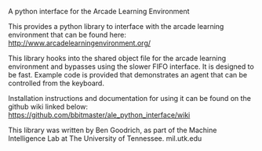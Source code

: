 A python interface for the Arcade Learning Environment

This provides a python library to interface with the arcade learning environment that can be found here:
http://www.arcadelearningenvironment.org/

This library hooks into the shared object file for the arcade learning environment and bypasses using the slower FIFO interface.
It is designed to be fast. Example code is provided that demonstrates an agent that can be controlled from the keyboard.

Installation instructions and documentation for using it can be found on the github wiki linked below:
https://github.com/bbitmaster/ale_python_interface/wiki

This library was written by Ben Goodrich, as part of the Machine Intelligence Lab at The University of Tennessee.
mil.utk.edu
